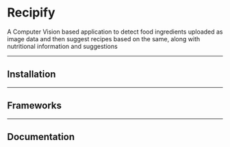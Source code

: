 # Recipify

A Computer Vision based application to detect food ingredients uploaded as image data and then suggest recipes based on the same, along with nutritional information and suggestions

----------------------------------------------------------------------------

## Installation

----------------------------------------------------------------------------

## Frameworks

----------------------------------------------------------------------------

## Documentation 


